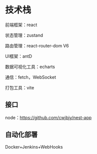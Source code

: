 # 技术栈

前端框架：react 

状态管理：zustand

路由管理：react-router-dom V6 

UI框架：antD 

数据可视化工具：echarts 

通信：fetch，WebSocket

打包工具：vite

## 接口

node：https://github.com/cwjbjy/nest-app

## 自动化部署

Docker+Jenkins+WebHooks
